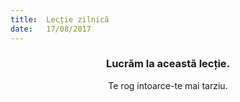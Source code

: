 ```yaml
---
title:  Lecție zilnică
date:   17/08/2017
---
```


### <center>Lucrăm la această lecție.</center>
<center>Te rog intoarce-te mai tarziu.</center>